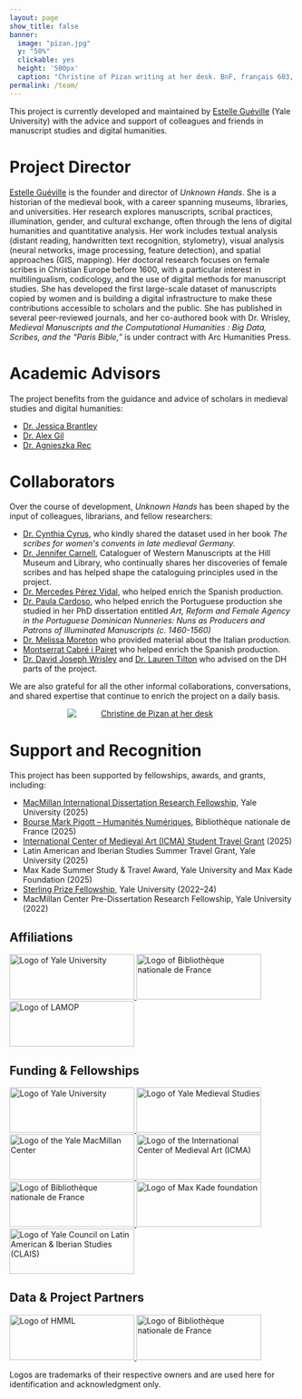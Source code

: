 ```yaml
---
layout: page
show_title: false
banner:
  image: "pizan.jpg"
  y: "50%"
  clickable: yes
  height: '500px'
  caption: "Christine of Pizan writing at her desk. BnF, français 603, f. 81v"
permalink: /team/
---
```

 
This project is currently developed and maintained by [Estelle Guéville](https://estellegueville.com) (Yale University) with the advice and support of colleagues and friends in manuscript studies and digital humanities.

# Project Director
[Estelle Guéville](https://estellegueville.com) is the founder and director of *Unknown Hands*. She is a historian of the medieval book, with a career spanning museums, libraries, and universities. Her research explores manuscripts, scribal practices, illumination, gender, and cultural exchange, often through the lens of digital humanities and quantitative analysis. Her work includes textual analysis (distant reading, handwritten text recognition, stylometry), visual analysis (neural networks, image processing, feature detection), and spatial approaches (GIS, mapping). Her doctoral research focuses on female scribes in Christian Europe before 1600, with a particular interest in multilingualism, codicology, and the use of digital methods for manuscript studies. She has developed the first large-scale dataset of manuscripts copied by women and is building a digital infrastructure to make these contributions accessible to scholars and the public. She has published in several peer-reviewed journals, and her co-authored book with Dr. Wrisley, *Medieval Manuscripts and the Computational Humanities : Big Data, Scribes, and the “Paris Bible,”* is under contract with Arc Humanities Press. 

# Academic Advisors
The project benefits from the guidance and advice of scholars in medieval studies and digital humanities:
- [Dr. Jessica Brantley](https://english.yale.edu/people/tenured-and-tenure-track-faculty-professors/jessica-brantley)
- [Dr. Alex Gil](https://span-port.yale.edu/people/alexander-gil-fuentes)
- [Dr. Agnieszka Rec](https://beinecke.library.yale.edu/about/staff/agnieszka-rec)

# Collaborators
Over the course of development, *Unknown Hands* has been shaped by the input of colleagues, librarians, and fellow researchers:
  - [Dr. Cynthia Cyrus](https://music.unc.edu/graduate/phdalumni/phd-alumni-1990-1999/cynthia-j-cyrus-phd-1990/), who kindly shared the dataset used in her book *The scribes for women's convents in late medieval Germany.*
  - [Dr. Jennifer Carnell](https://hmml.org/about/staff/carnell/), Cataloguer of Western Manuscripts at the Hill Museum and Library, who continually shares her discoveries of female scribes and has helped shape the cataloguing principles used in the project.
  - [Dr. Mercedes Pérez Vidal](https://uam.academia.edu/MercedesPerezVidal), who helped enrich the Spanish production.
  - [Dr. Paula Cardoso](https://novaresearch.unl.pt/en/persons/paula-cardoso), who helped enrich the Portuguese production she studied in her PhD dissertation entitled *Art, Reform and Female Agency in the Portuguese Dominican Nunneries: Nuns as Producers and Patrons of Illuminated Manuscripts (c. 1460-1560)*
  - [Dr. Melissa Moreton](https://www.ias.edu/scholars/melissa-moreton) who provided material about the Italian production.
  - [Montserrat Cabré i Pairet](https://web.unican.es/portal-investigador/personal-investigador/detalle-investigador?i=7C450C1157B94557) who helped enrich the Spanish production.
  - [Dr. David Joseph Wrisley](https://nyuad.nyu.edu/en/academics/divisions/arts-and-humanities/faculty/david-wrisley.html) and [Dr. Lauren Tilton](https://rhetoric.richmond.edu/faculty/ltilton/) who advised on the DH parts of the project.

We are also grateful for all the other informal collaborations, conversations, and shared expertise that continue to enrich the project on a daily basis.  


<a href="{{ '/img/75_cent_vi_43_f_0476.jpeg' | absolute_url }}" style="display:block; text-align:center;">
  <img src="{{ '/img/75_cent_vi_43_f_0476.jpeg' | absolute_url }}"
       alt="Christine de Pizan at her desk"
       style="max-width:300px; height:auto; margin:0 auto; display:block;" 
       caption='St. Birgitta at the writing desk, Nuremberg, Stadtbibliothek, Cent. VI 43f, f. 326v'/>   
</a>
  


# Support and Recognition
This project has been supported by fellowships, awards, and grants, including:
  - [MacMillan International Dissertation Research Fellowship](https://macmillan.yale.edu/), Yale University (2025)
  - [Bourse Mark Pigott – Humanités Numériques](https://www.bnf.fr/fr/appel-chercheurs-associes-2025-2026), Bibliothèque nationale de France (2025)
  - [International Center of Medieval Art (ICMA) Student Travel Grant](https://www.medievalart.org/) (2025)
  - Latin American and Iberian Studies Summer Travel Grant, Yale University (2025)
  - Max Kade Summer Study & Travel Award, Yale University and Max Kade Foundation (2025)
  - [Sterling Prize Fellowship](https://gsas.yale.edu/funding-aid/internal-fellowships/sterling-prize-fellowship), Yale University (2022–24)
  - MacMillan Center Pre-Dissertation Research Fellowship, Yale University (2022)



<div class="logo-wall" aria-labelledby="affiliations">
  <h2 id="affiliations">Affiliations</h2>
  <div class="logo-grid">
    <a href="https://www.yale.edu/" target="_blank" rel="noopener">
      <img src="{{ '/img/logos/yale.png' | relative_url }}" alt="Logo of Yale University" loading="lazy" width="220" height="80">
    </a>
    <a href="https://www.bnf.fr/" target="_blank" rel="noopener">
      <img src="{{ '/img/logos/bnf.png' | relative_url }}" alt="Logo of Bibliothèque nationale de France" loading="lazy" width="220" height="80">
    </a>
    <a href="https://lamop.pantheonsorbonne.fr/" target="_blank" rel="noopener">
      <img src="{{ '/img/logos/lamop.png' | relative_url }}" alt="Logo of LAMOP" loading="lazy" width="220" height="80">
    </a>
  </div>
</div>

<div class="logo-wall" aria-labelledby="funding">
  <h2 id="funding">Funding & Fellowships</h2>
  <div class="logo-grid">
    <a href="https://www.yale.edu/" target="_blank" rel="noopener">
      <img src="{{ '/img/logos/yale.png' | relative_url }}" alt="Logo of Yale University" loading="lazy" width="220" height="80">
    </a>
    <a href="https://medieval.yale.edu/" target="_blank" rel="noopener">
      <img src="{{ '/img/logos/medievalstudies.png' | relative_url }}" alt="Logo of Yale Medieval Studies" loading="lazy" width="220" height="80">
    </a>
    <a href="https://macmillan.yale.edu/" target="_blank" rel="noopener">
      <img src="{{ '/img/logos/macmillan.png' | relative_url }}" alt="Logo of the Yale MacMillan Center" loading="lazy" width="220" height="80">
    </a>
    <a href="https://www.medievalart.org/" target="_blank" rel="noopener">
      <img src="{{ '/img/logos/icma.webp' | relative_url }}" alt="Logo of the International Center of Medieval Art (ICMA)" loading="lazy" width="220" height="80">
    </a>
    <a href="https://www.bnf.fr/" target="_blank" rel="noopener">
      <img src="{{ '/img/logos/bnf.png' | relative_url }}" alt="Logo of Bibliothèque nationale de France" loading="lazy" width="220" height="80">
    </a>
    <a href="https://german.yale.edu/academics/undergraduate-program/language-program/study-abroad/external-summer-programs" target="_blank" rel="noopener">
      <img src="{{ '/img/logos/maxkade.webp' | relative_url }}" alt="Logo of Max Kade foundation" loading="lazy" width="220" height="80">
    </a>
    <a href="https://macmillan.yale.edu/latam" target="_blank" rel="noopener">
      <img src="{{ '/img/logos/clais.jpg' | relative_url }}" alt="Logo of Yale Council on Latin American & Iberian Studies (CLAIS)" loading="lazy" width="220" height="80">
    </a>
  </div>
</div>

<div class="logo-wall" aria-labelledby="partners">
  <h2 id="partners">Data & Project Partners</h2>
  <div class="logo-grid">
    <a href="https://hmml.org/" target="_blank" rel="noopener">
      <img src="{{ '/img/logos/hmml.png' | relative_url }}" alt="Logo of HMML" loading="lazy" width="220" height="80">
    </a>
    <a href="https://www.bnf.fr/" target="_blank" rel="noopener">
      <img src="{{ '/img/logos/bnf.png' | relative_url }}" alt="Logo of Bibliothèque nationale de France" loading="lazy" width="220" height="80">
    </a>
  </div>
</div>


<p class="logo-note">Logos are trademarks of their respective owners and are used here for identification and acknowledgment only.</p>
